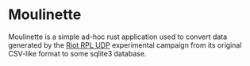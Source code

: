 # Moulinette

Moulinette is a simple ad-hoc rust application used to convert data generated by the [Riot RPL UDP](https://github.com/sisyphe-re/riot_rpl_udp_scenarios) experimental campaign from its original CSV-like format to some sqlite3 database.
